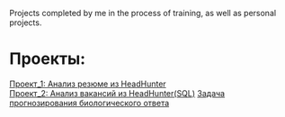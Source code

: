 Projects completed by me in the process of training, as well as personal projects.

# Проекты:

[Проект_1: Анализ резюме из HeadHunter](https://github.com/CheshirSml/Portfolio/tree/master/Project_1)  
[Проект_2: Анализ вакансий из HeadHunter(SQL)](https://github.com/CheshirSml/Portfolio/tree/master/Project_2)
[Задача прогнозирования биологического ответа]()
